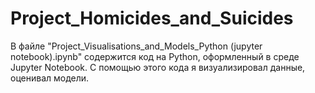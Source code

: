# Project_Homicides_and_Suicides

В файле "Project_Visualisations_and_Models_Python (jupyter notebook).ipynb" содержится код на Python, оформленный в среде Jupyter Notebook.
С помощью этого кода я визуализировал данные, оценивал модели. 
